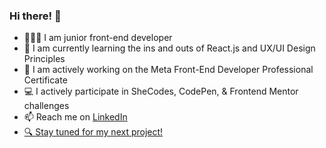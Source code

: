 <h3> Hi there! 👋</h3>
<p>
<ul>
<li>👩🏼‍💻 I am junior front-end developer</li>
<li>🌱 I am currently learning the ins and outs of React.js and UX/UI Design Principles</li>
<li>🔭 I am actively working on the Meta Front-End Developer Professional Certificate</li>
  <li>💻 I actively participate in SheCodes, CodePen, & Frontend Mentor challenges</li>
  <li>📫 Reach me on <a href="https://www.linkedin.com/in/doyonlaura" target="_blank">LinkedIn</li>
  <li>🔍 Stay tuned for my next project!</li>
</ul>
